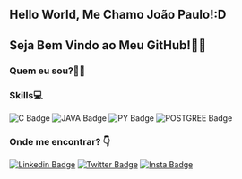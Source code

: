 
## Hello World, Me Chamo João Paulo!:D
## Seja Bem Vindo ao Meu GitHub!👨‍💻




### Quem eu sou?:pouting_man:
### Skills💻
![C Badge](https://img.shields.io/badge/C-00599C?style=for-the-badge&logoColor=white)
![JAVA Badge](https://img.shields.io/badge/Java-ED8B00?style=for-the-badge&logo=java&logoColor=white)
![PY Badge](https://img.shields.io/badge/Python-14354C?style=for-the-badge&logo=python&logoColor=white)
![POSTGREE Badge](https://img.shields.io/badge/PostgreSQL-316192?style=for-the-badge&logo=postgresql&logoColor=white)

### Onde me encontrar? 👇
[![Linkedin Badge](https://img.shields.io/badge/LinkedIn-0077B5?style=for-the-badge&logo=linkedin&logoColor=white&link=https://www.linkedin.com/in/jo%C3%A3o-paulo-nobre-rodrigues-10a06a240/)](https://www.linkedin.com/in/jo%C3%A3o-paulo-nobre-rodrigues-10a06a240/)
[![Twitter Badge](https://img.shields.io/badge/Twitter-1DA1F2?style=for-the-badge&logo=twitter&logoColor=white&link=https://twitter.com/JooPauloNobreR1)](https://twitter.com/JooPauloNobreR1)
[![Insta Badge](https://img.shields.io/badge/Instagram-E4405F?style=for-the-badge&logo=instagram&logoColor=white&link=https://www.instagram.com/jota_p.jpg/)](https://www.instagram.com/jota_p.jpg/)

